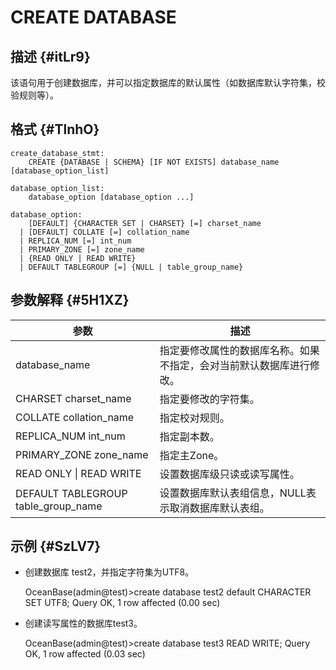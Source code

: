 CREATE DATABASE 
====================================



描述 {#itLr9}
-----------

该语句用于创建数据库，并可以指定数据库的默认属性（如数据库默认字符集，校验规则等）。

格式 {#TlnhO}
-----------

    create_database_stmt:
        CREATE {DATABASE | SCHEMA} [IF NOT EXISTS] database_name [database_option_list]
    
    database_option_list:
        database_option [database_option ...]
    
    database_option:
        [DEFAULT] {CHARACTER SET | CHARSET} [=] charset_name
      | [DEFAULT] COLLATE [=] collation_name
      | REPLICA_NUM [=] int_num
      | PRIMARY_ZONE [=] zone_name
      | {READ ONLY | READ WRITE}
      | DEFAULT TABLEGROUP [=] {NULL | table_group_name}



参数解释 {#5H1XZ}
-------------



|               **参数**                |               **描述**               |
|-------------------------------------|------------------------------------|
| database_name                       | 指定要修改属性的数据库名称。如果不指定，会对当前默认数据库进行修改。 |
| CHARSET charset_name                | 指定要修改的字符集。                         |
| COLLATE collation_name              | 指定校对规则。                            |
| REPLICA_NUM int_num                 | 指定副本数。                             |
| PRIMARY_ZONE zone_name              | 指定主Zone。                           |
| READ ONLY \| READ WRITE             | 设置数据库级只读或读写属性。                     |
| DEFAULT TABLEGROUP table_group_name | 设置数据库默认表组信息，NULL表示取消数据库默认表组。       |



示例 {#SzLV7}
-----------

* 创建数据库 test2，并指定字符集为UTF8。




    OceanBase(admin@test)>create database test2 default CHARACTER SET UTF8;
    Query OK, 1 row affected (0.00 sec)



* 创建读写属性的数据库test3。




    OceanBase(admin@test)>create database test3 READ WRITE;
    Query OK, 1 row affected (0.03 sec)


